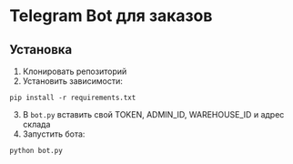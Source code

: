 # Telegram Bot для заказов

## Установка
1. Клонировать репозиторий
2. Установить зависимости:
```
pip install -r requirements.txt
```
3. В `bot.py` вставить свой TOKEN, ADMIN_ID, WAREHOUSE_ID и адрес склада
4. Запустить бота:
```
python bot.py
```
